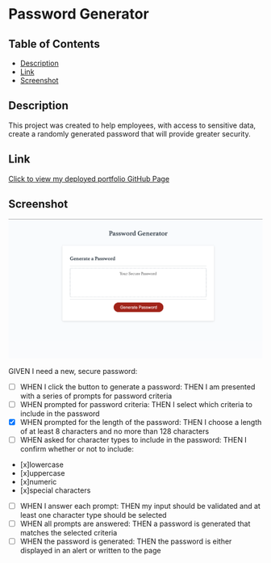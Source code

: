# Password Generator

## Table of Contents
- [Description](#description)
- [Link](#link)
- [Screenshot](#screenshot)

## Description
This project was created to help employees, with access to sensitive data, create a randomly generated password that will provide greater security.

## Link
[Click to view my deployed portfolio GitHub Page](https://maggiemcc.github.io/generate-password/)

## Screenshot
![](./resources/screenshot.png)


GIVEN I need a new, secure password:
- [ ] WHEN I click the button to generate a password: THEN I am presented with a series of prompts for password criteria
- [ ] WHEN prompted for password criteria: THEN I select which criteria to include in the password
- [x] WHEN prompted for the length of the password: THEN I choose a length of at least 8 characters and no more than 128 characters
- [ ] WHEN asked for character types to include in the password: THEN I confirm whether or not to include:
- [x]lowercase
- [x]uppercase
- [x]numeric
- [x]special characters
- [ ] WHEN I answer each prompt: THEN my input should be validated and at least one character type should be selected
- [ ] WHEN all prompts are answered: THEN a password is generated that matches the selected criteria
- [ ] WHEN the password is generated: THEN the password is either displayed in an alert or written to the page